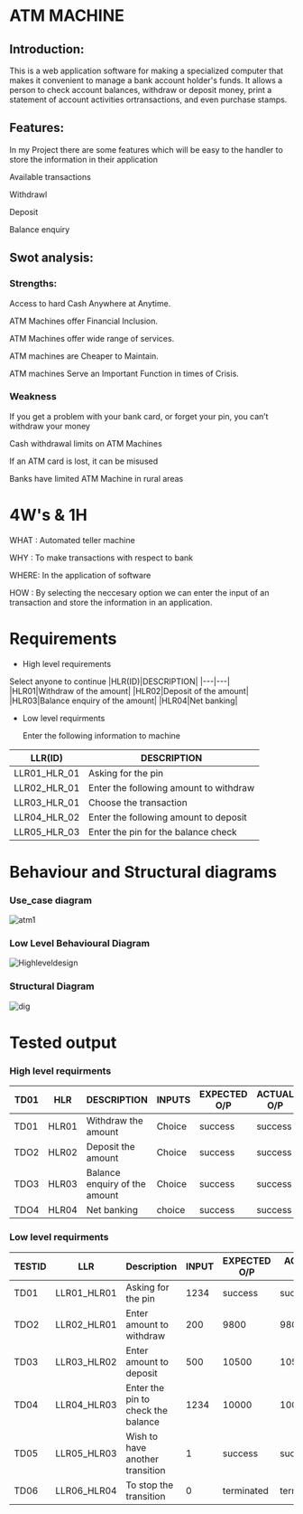 # ATM MACHINE
## Introduction:
This is a web application software for making a specialized computer that makes it convenient to manage a bank account holder's funds. It allows a person to check account balances, withdraw or deposit money, print a statement of account activities ortransactions, and even purchase stamps.

## Features:
In my Project there are some features which will be easy to the handler to store the information in their application

Available transactions

Withdrawl

Deposit

Balance enquiry

## Swot analysis:

### Strengths:

Access to hard Cash Anywhere at Anytime.

ATM Machines offer Financial Inclusion.

ATM Machines offer wide range of services.

ATM machines are Cheaper to Maintain.

ATM machines Serve an Important Function in times of Crisis.

### Weakness

If you get a problem with your bank card, or forget your pin, you can’t withdraw your money

Cash withdrawal limits on ATM Machines

If an ATM card is lost, it can be misused

Banks have limited ATM Machine in rural areas

# 4W's & 1H
WHAT : Automated teller machine

WHY : To make transactions with respect to bank

WHERE: In the application of software

HOW : By selecting the neccesary option we can enter the input of an transaction and store the information in an application.

# Requirements
 * High level requirements
 
  Select anyone to continue
 |HLR(ID)|DESCRIPTION|
 |---|---|
 |HLR01|Withdraw of the amount|
 |HLR02|Deposit of the amount|
 |HLR03|Balance enquiry of the amount|
 |HLR04|Net banking|

     
 * Low level requirments
 
   Enter the following information to machine
   
  |LLR(ID)|DESCRIPTION|
  |---|---|
  |LLR01_HLR_01|Asking for the pin|
  |LLR02_HLR_01|Enter the following amount to withdraw|
  |LLR03_HLR_01|Choose the transaction|
  |LLR04_HLR_02|Enter the following amount to deposit|
  |LLR05_HLR_03|Enter the pin for the balance check|
  
  # Behaviour and Structural diagrams
  ### Use_case diagram
![atm1](https://user-images.githubusercontent.com/62649824/153695859-fd36d6f3-0abd-4ba4-8155-a412ee1d8b55.png)

### Low Level Behavioural Diagram
![Highleveldesign](https://user-images.githubusercontent.com/62649824/153637880-d856bede-41f0-43b6-8a6f-28ad29d33bec.jpg)

### Structural Diagram
![dig](https://user-images.githubusercontent.com/62649824/153696092-64c06797-4343-4660-ba5d-0f79641b4bc3.jpg)

# Tested output
### High level requirments
 |TD01|HLR|DESCRIPTION|INPUTS|EXPECTED O/P|ACTUAL O/P|
 |---|---|---|---|---|---|
 |TD01|HLR01|Withdraw the amount|Choice|success|success|
 |TDO2|HLR02|Deposit the amount|Choice|success|success|
 |TDO3|HLR03|Balance enquiry of the amount|Choice|success|success|
 |TDO4|HLR04|Net banking |choice|success|success
 
 ### Low level requirments
 |TESTID|LLR|Description|INPUT|EXPECTED O/P|ACTUAL O/P|
 |---|---|---|---|---|---|
 |TD01|LLR01_HLR01|Asking for the pin|1234|success|success|
 |TDO2|LLR02_HLR01|Enter amount to withdraw|200|9800|9800|
 |TD03|LLR03_HLR02|Enter amount to deposit|500|10500|10500|
 |TD04|LLR04_HLR03|Enter the pin to check the balance|1234|10000|10000|
 |TD05|LLR05_HLR03|Wish to have another transition|1|success|success|
 |TD06|LLR06_HLR04|To stop the transition|0|terminated|terminated|


